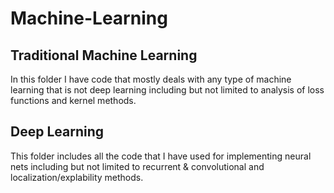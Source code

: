 # Machine-Learning

## Traditional Machine Learning
In this folder I have code that mostly deals with any type of machine learning that is not deep learning including but not limited to analysis of loss functions and kernel methods. 

## Deep Learning
This folder includes all the code that I have used for implementing neural nets including but not limited to recurrent & convolutional and localization/explability methods.
